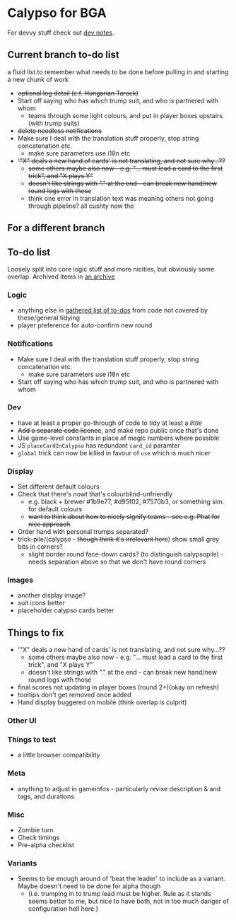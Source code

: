 # Calypso for BGA

For devvy stuff check out [dev notes](misc/dev.md).

## Current branch to-do list

a fluid list to remember what needs to be done before pulling in and starting a new chunk of work

* ~~optional log detail (c.f. Hungarian Tarock)~~
* Start off saying who has which trump suit, and who is partnered with whom
  * teams through some light colours, and put in player boxes upstairs (with trump suits)
* ~~delete needless notifications~~
* Make sure I deal with the translation stuff properly, stop string concatenation etc.
  * make sure parameters use i18n etc
* ~~'"X" deals a new hand of cards' is not translating, and not sure why...??~~
  * ~~some others maybe also now - e.g. "... must lead a card to the first trick", and "X plays Y"~~
  * ~~doesn't like strings with "." at the end - can break new hand/new round logs with those~~
  * think one error in translation text was meaning others not going through pipeline? all cushty now tho

## For a different branch

## To-do list

Loosely split into core logic stuff and more nicities, but obviously some overlap. Archived items in [an archive](misc/archive.md)

### Logic

* anything else in [gathered list of to-dos](misc/todo_list) from code not covered by these/general tidying
* player preference for auto-confirm new round

### Notifications

* Make sure I deal with the translation stuff properly, stop string concatenation etc.
  * make sure parameters use i18n etc
* Start off saying who has which trump suit, and who is partnered with whom

### Dev

* have at least a proper go-through of code to tidy at least a _little_
* ~~Add a separate code licence~~, and make repo public once that's done
* Use game-level constants in place of magic numbers where possible
* JS `placeCardInCalypso` has redundant `card_id` paramter
* `global` trick can now be killed in favour of `use` which is much nicer

### Display

* Set different default colours
* Check that there's nowt that's colourblind-unfriendly
  * e.g. black + brewer #1b9e77, #d95f02, #7570b3, or something sim. for default colours
  * ~~want to think about how to nicely signify teams - see e.g. Phat for nice approach~~
* Order hand with personal trumps separated?
* trick-pile/(calypso - ~~though think it's irrelevant here~~) show small grey bits in corners?
  * slight border round face-down cards? (to distinguish calypsopile) - needs separation above so that we don't have round corners

### Images

* another display image?
* suit icons better
* placeholder calypso cards better

## Things to fix

* '"X" deals a new hand of cards' is not translating, and not sure why...??
  * some others maybe also now - e.g. "... must lead a card to the first trick", and "X plays Y"
  * doesn't like strings with "." at the end - can break new hand/new round logs with those
* final scores not updating in player boxes (round 2+)(okay on refresh)
* tooltips don't get removed once added
* Hand display buggered on mobile (think overlap is culprit)

### Other UI


### Things to test

* a little browser compatibility

### Meta

* anything to adjust in gameinfos - particularly revise description & and tags, and durations

### Misc

* Zombie turn
* Check timings
* Pre-alpha checklist

### Variants

* Seems to be enough around of 'beat the leader' to include as a variant. Maybe doesn't need to be done for alpha though
  * (i.e. trumping in to trump lead must be higher. Rule as it stands seems better to me, but nice to have both, not in too much danger of configuration hell here.)
